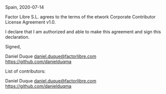 Spain, 2020-07-14

Factor Libre S.L. agrees to the terms of the etwork Corporate Contributor License
Agreement v1.0.

I declare that I am authorized and able to make this agreement and sign this
declaration.

Signed,

Daniel Duque daniel.duque@factorlibre.com https://github.com/danielduqma

List of contributors:

Daniel Duque daniel.duque@factorlibre.com https://github.com/danielduqma
